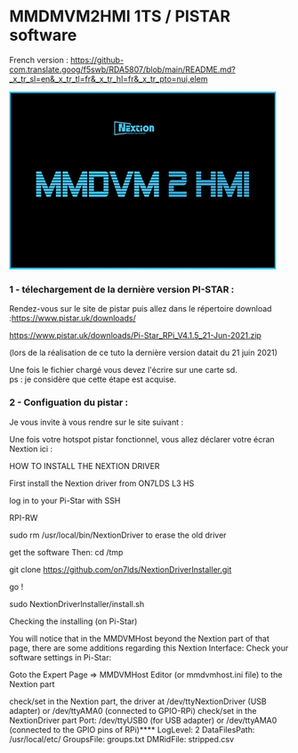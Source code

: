 
# MMDMVM2HMI 1TS / PISTAR software

French version : https://github-com.translate.goog/f5swb/RDA5807/blob/main/README.md?_x_tr_sl=en&_x_tr_tl=fr&_x_tr_hl=fr&_x_tr_pto=nui,elem

<img src = "https://github.com/f5swb/MMDVM2HMI-1TS/blob/master/0_1.png" title = "boot">





### 1 - télechargement de la dernière version PI-STAR : 

Rendez-vous sur le site de pistar puis allez dans le répertoire download :https://www.pistar.uk/downloads/

https://www.pistar.uk/downloads/Pi-Star_RPi_V4.1.5_21-Jun-2021.zip

(lors de la réalisation de ce tuto la dernière version datait du 21 juin 2021)

Une fois le fichier chargé vous devez l'écrire sur une carte sd.<br/>
ps : je considère que cette étape est acquise.

### 2 - Configuation du pistar :

Je vous invite à vous rendre sur le site suivant : 


Une fois votre hotspot pistar fonctionnel, vous allez déclarer votre écran Nextion ici :









HOW TO INSTALL THE NEXTION DRIVER

First install the Nextion driver from ON7LDS L3 HS

log in to your Pi-Star with SSH

RPI-RW

sudo rm /usr/local/bin/NextionDriver to erase the old driver

get the software Then: cd /tmp

git clone https://github.com/on7lds/NextionDriverInstaller.git

go !

sudo NextionDriverInstaller/install.sh

Checking the installing (on Pi-Star)

You will notice that in the MMDVMHost beyond the Nextion part of that page, there are some additions regarding this Nextion Interface: Check your software settings in Pi-Star:

Goto the Expert Page => MMDVMHost Editor (or mmdvmhost.ini file) to the Nextion part

check/set in the Nextion part, the driver at /dev/ttyNextionDriver (USB adapter) or /dev/ttyAMA0 (connected to GPIO-RPi)
check/set in the NextionDriver part
    Port: /dev/ttyUSB0 (for USB adapter) or /dev/ttyAMA0 (connected to the GPIO pins of RPi)****
    LogLevel: 2
    DataFilesPath: /usr/local/etc/
    GroupsFile: groups.txt
    DMRidFile: stripped.csv
